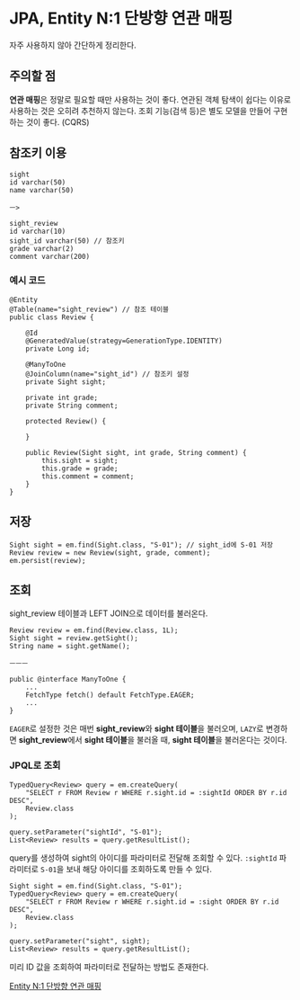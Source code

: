 # JPA, Entity N:1 단방향 연관 매핑
자주 사용하지 않아 간단하게 정리한다.   

## 주의할 점
<b>연관 매핑</b>은 정말로 필요할 때만 사용하는 것이 좋다. 연관된 객체 탐색이 쉽다는 이유로 사용하는 것은 오히려 추천하지 않는다. 조회 기능(검색 등)은 별도 모델을 만들어 구현하는 것이 좋다. (CQRS)

## 참조키 이용
```
sight
id varchar(50)
name varchar(50)

ㅡ>

sight_review
id varchar(10)
sight_id varchar(50) // 참조키
grade varchar(2)
comment varchar(200)
```

### 예시 코드
```
@Entity
@Table(name="sight_review") // 참조 테이블
public class Review {

    @Id
    @GeneratedValue(strategy=GenerationType.IDENTITY)
    private Long id;

    @ManyToOne
    @JoinColumn(name="sight_id") // 참조키 설정
    private Sight sight;
    
    private int grade;
    private String comment;

    protected Review() {

    }

    public Review(Sight sight, int grade, String comment) {
        this.sight = sight;
        this.grade = grade;
        this.comment = comment;
    }
}
```

## 저장
```
Sight sight = em.find(Sight.class, "S-01"); // sight_id에 S-01 저장
Review review = new Review(sight, grade, comment);
em.persist(review);
```

## 조회
sight_review 테이블과 LEFT JOIN으로 데이터를 불러온다.

```
Review review = em.find(Review.class, 1L);
Sight sight = review.getSight();
String name = sight.getName();

ㅡㅡㅡ

public @interface ManyToOne {
    ...
    FetchType fetch() default FetchType.EAGER;
    ...
}
```

```EAGER```로 설정한 것은 매번 <b>sight_review</b>와 <b>sight 테이블</b>을 불러오며, ```LAZY```로 변경하면 <b>sight_review</b>에서 <b>sight 테이블</b>을 불러올 때, <b>sight 테이블</b>을 불러온다는 것이다.   

### JPQL로 조회
```
TypedQuery<Review> query = em.createQuery(
    "SELECT r FROM Review r WHERE r.sight.id = :sightId ORDER BY r.id DESC",
    Review.class
);

query.setParameter("sightId", "S-01");
List<Review> results = query.getResultList();
```

query를 생성하여 sight의 아이디를 파라미터로 전달해 조회할 수 있다. ```:sightId``` 파라미터로 ```S-01```을 보내 해당 아이디를 조회하도록 만들 수 있다.   

```
Sight sight = em.find(Sight.class, "S-01");
TypedQuery<Review> query = em.createQuery(
    "SELECT r FROM Review r WHERE r.sight.id = :sight ORDER BY r.id DESC",
    Review.class
);

query.setParameter("sight", sight);
List<Review> results = query.getResultList();
```

미리 ID 값을 조회하여 파라미터로 전달하는 방법도 존재한다.   

[Entity N:1 단방향 연관 매핑](https://www.youtube.com/watch?v=i8XAqCGcLqw)
